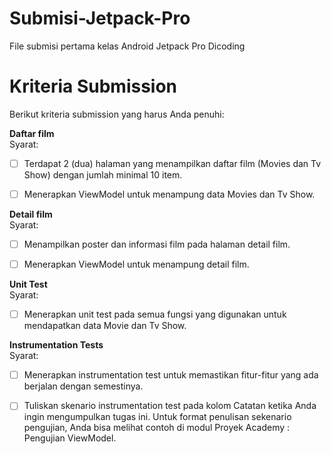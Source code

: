 # Submisi-Jetpack-Pro
File submisi pertama kelas Android Jetpack Pro Dicoding

# Kriteria Submission
Berikut kriteria submission yang harus Anda penuhi:


**Daftar film** <br>
Syarat: <br>

- [ ] Terdapat 2 (dua) halaman yang menampilkan daftar film (Movies dan Tv Show) dengan jumlah minimal 10 item.
- [ ] Menerapkan ViewModel untuk menampung data Movies dan Tv Show.


**Detail film** <br>
Syarat: <br>
- [ ] Menampilkan poster dan informasi film pada halaman detail film.
- [ ] Menerapkan ViewModel untuk menampung detail film.


**Unit Test** <br>
Syarat: <br>
- [ ] Menerapkan unit test pada semua fungsi yang digunakan untuk mendapatkan data Movie dan Tv Show.


**Instrumentation Tests** <br>
Syarat: <br>

- [ ] Menerapkan instrumentation test untuk memastikan fitur-fitur yang ada berjalan dengan semestinya.
- [ ] Tuliskan skenario instrumentation test pada kolom Catatan ketika Anda ingin mengumpulkan tugas ini. Untuk format penulisan sekenario pengujian, Anda bisa melihat contoh di modul Proyek Academy : Pengujian ViewModel.

